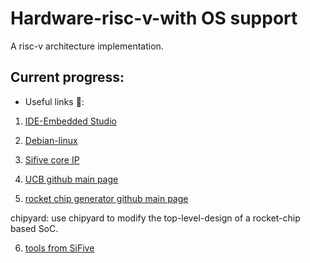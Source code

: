 # Hardware-risc-v-with OS support
A risc-v architecture implementation.

## Current progress:

- Useful links :link::

1. [IDE-Embedded Studio](https://www.segger.com/products/development-tools/embedded-studio/editions/risc-v/)

2. [Debian-linux](https://wiki.debian.org/RISC-V)

3. [Sifive core IP](https://www.sifive.com/risc-v-core-ip)

4. [UCB github main page](https://github.com/ucb-bar)

5. [rocket chip generator github main page](https://github.com/chipsalliance/rocket-chip)

chipyard: use chipyard to modify the top-level-design of a rocket-chip based SoC.

6. [tools from SiFive](https://www.sifive.com/boards/)
